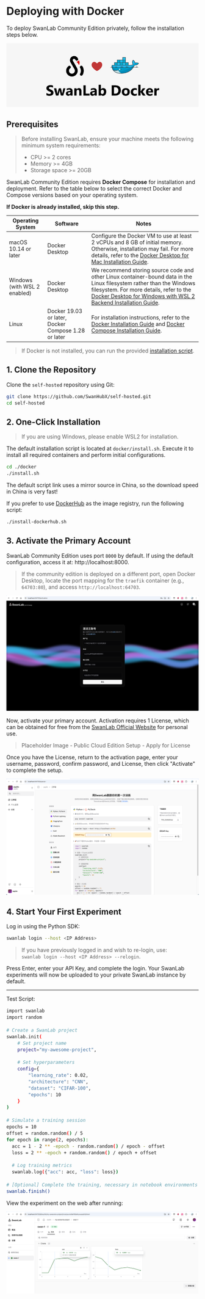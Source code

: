 # Deploying with Docker

To deploy SwanLab Community Edition privately, follow the installation steps below.

![logo](./docker-deploy/swanlab-docker.jpg)

## Prerequisites

> Before installing SwanLab, ensure your machine meets the following minimum system requirements:
> - CPU >= 2 cores
> - Memory >= 4GB
> - Storage space >= 20GB

SwanLab Community Edition requires **Docker Compose** for installation and deployment. Refer to the table below to select the correct Docker and Compose versions based on your operating system.

**If Docker is already installed, skip this step.**

| Operating System | Software | Notes |
|------------------|----------|-------|
| macOS 10.14 or later | Docker Desktop | Configure the Docker VM to use at least 2 vCPUs and 8 GB of initial memory. Otherwise, installation may fail. For more details, refer to the [Docker Desktop for Mac Installation Guide](https://docs.docker.com/desktop/install/mac-install/). |
| Windows (with WSL 2 enabled) | Docker Desktop | We recommend storing source code and other Linux container-bound data in the Linux filesystem rather than the Windows filesystem. For more details, refer to the [Docker Desktop for Windows with WSL 2 Backend Installation Guide](https://docs.docker.com/desktop/setup/install/windows-install/#wsl-2-backend). |
| Linux | Docker 19.03 or later, Docker Compose 1.28 or later | For installation instructions, refer to the [Docker Installation Guide](https://docs.docker.com/engine/install/) and [Docker Compose Installation Guide](https://docs.docker.com/compose/install/). |

> If Docker is not installed, you can run the provided [installation script](https://docs.docker.com/desktop/install/mac-install/).

## 1. Clone the Repository

Clone the `self-hosted` repository using Git:

```bash
git clone https://github.com/SwanHubX/self-hosted.git
cd self-hosted
```

## 2. One-Click Installation

> If you are using Windows, please enable WSL2 for installation.

The default installation script is located at `docker/install.sh`. Execute it to install all required containers and perform initial configurations.

```bash
cd ./docker
./install.sh
```

The default script link uses a mirror source in China, so the download speed in China is very fast!

If you prefer to use [DockerHub](https://hub.docker.com/) as the image registry, run the following script:

```bash
./install-dockerhub.sh
```

## 3. Activate the Primary Account

SwanLab Community Edition uses port `8000` by default. If using the default configuration, access it at: http://localhost:8000.

> If the community edition is deployed on a different port, open Docker Desktop, locate the port mapping for the `traefik` container (e.g., `64703:80`), and access `http://localhost:64703`.

![](./docker-deploy/create-account.png)

Now, activate your primary account. Activation requires 1 License, which can be obtained for free from the [SwanLab Official Website](https://swanlab.cn) for personal use.

> Placeholder Image - Public Cloud Edition Setup - Apply for License

Once you have the License, return to the activation page, enter your username, password, confirm password, and License, then click "Activate" to complete the setup.

![](./docker-deploy/quick-start.png)

## 4. Start Your First Experiment

Log in using the Python SDK:

```bash
swanlab login --host <IP Address>
```

> If you have previously logged in and wish to re-login, use:  
> `swanlab login --host <IP Address> --relogin`.

Press Enter, enter your API Key, and complete the login. Your SwanLab experiments will now be uploaded to your private SwanLab instance by default.

---

Test Script:

```bash
import swanlab
import random

# Create a SwanLab project
swanlab.init(
    # Set project name
    project="my-awesome-project",
    
    # Set hyperparameters
    config={
        "learning_rate": 0.02,
        "architecture": "CNN",
        "dataset": "CIFAR-100",
        "epochs": 10
    }
)

# Simulate a training session
epochs = 10
offset = random.random() / 5
for epoch in range(2, epochs):
  acc = 1 - 2 ** -epoch - random.random() / epoch - offset
  loss = 2 ** -epoch + random.random() / epoch + offset

  # Log training metrics
  swanlab.log({"acc": acc, "loss": loss})

# [Optional] Complete the training, necessary in notebook environments
swanlab.finish()
```

View the experiment on the web after running:

![](./docker-deploy/test-experiment.png)